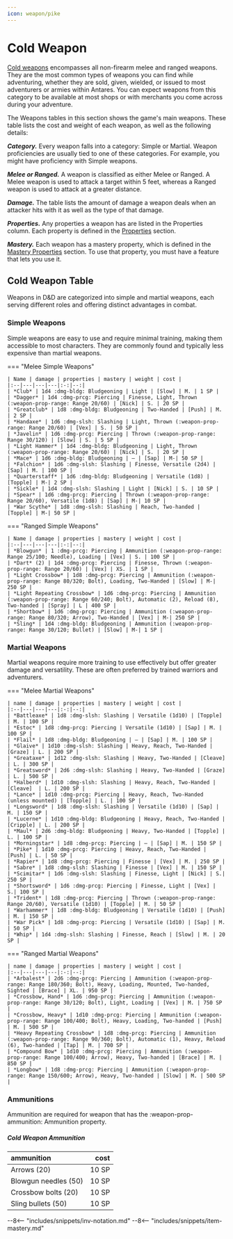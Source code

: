 ```yaml
---
icon: weapon/pike
---
```


# Cold Weapon

[Cold weapons](https://en.wikipedia.org/wiki/Cold_weapon) encompasses all non-firearm melee and ranged weapons. They are the most common types of weapons you can find while adventuring, whether they are sold, given, wielded, or issued to most adventurers or armies within Antares. You can expect weapons from this category to be available at most shops or with merchants you come across during your adventure.

The Weapons tables in this section shows the game's main weapons. These table lists the cost and weight of each weapon, as well as the following details:

***Category.*** Every weapon falls into a category: Simple or Martial. Weapon proficiencies are usually tied to one of these categories. For example, you might have proficiency with Simple weapons.

***Melee or Ranged.*** A weapon is classified as either Melee or Ranged. A Melee weapon is used to attack a target within 5 feet, whereas a Ranged weapon is used to attack at a greater distance.

***Damage.*** The table lists the amount of damage a weapon deals when an attacker hits with it as well as the type of that damage.

***Properties.*** Any properties a weapon has are listed in the Properties column. Each property is defined in the [Properties](index.md#weapon-properties) section.

***Mastery.*** Each weapon has a mastery property, which is defined in the [Mastery Properties](mastery.md) section. To use that property, you must have a feature that lets you use it.

## Cold Weapon Table

Weapons in D&D are categorized into simple and martial weapons, each serving different roles and offering distinct advantages in combat. 

### Simple Weapons

Simple weapons are easy to use and require minimal training, making them accessible to most characters. They are commonly found and typically less expensive than martial weapons.

=== "Melee Simple Weapons"

    | Name | damage | properties | mastery | weight | cost |
    |:--|---|---|---|:-:|--:|
    | *Club* | 1d4 :dmg-bldg: Bludgeoning | Light | [Slow] | M. | 1 SP |
    | *Dagger* | 1d4 :dmg-prcg: Piercing | Finesse, Light, Thrown (:weapon-prop-range: Range 20/60) | [Nick] | S. | 20 SP |
    | *Greatclub* | 1d8 :dmg-bldg: Bludgeoning | Two-Handed | [Push] | M. | 2 SP |
    | *Handaxe* | 1d6 :dmg-slsh: Slashing | Light, Thrown (:weapon-prop-range: Range 20/60) | [Vex] | S. | 50 SP |
    | *Javelin* | 1d6 :dmg-prcg: Piercing | Thrown (:weapon-prop-range: Range 30/120) | [Slow] | S. | 5 SP |
    | *Light Hammer* | 1d4 :dmg-bldg: Bludgeoning | Light, Thrown (:weapon-prop-range: Range 20/60) | [Nick] | S. | 20 SP |
    | *Mace* | 1d6 :dmg-bldg: Bludgeoning | — | [Sap] | M-| 50 SP |
    | *Falchion* | 1d6 :dmg-slsh: Slashing | Finesse, Versatile (2d4) | [Sap] | M. | 100 SP |
    | *Quarterstaff* | 1d6 :dmg-bldg: Bludgeoning | Versatile (1d8) | [Topple] | M-| 2 SP |
    | *Sickle* | 1d4 :dmg-slsh: Slashing | Light | [Nick] | S. | 10 SP |
    | *Spear* | 1d6 :dmg-prcg: Piercing | Thrown (:weapon-prop-range: Range 20/60), Versatile (1d8) | [Sap] | M-| 10 SP |
    | *War Scythe* | 1d8 :dmg-slsh: Slashing | Reach, Two-handed | [Topple] | M-| 50 SP |

=== "Ranged Simple Weapons"

    | Name | damage | properties | mastery | weight | cost |
    |:--|---|---|---|:-:|--:|
    | *Blowgun* | 1 :dmg-prcg: Piercing | Ammunition (:weapon-prop-range: Range 25/100; Needle), Loading | [Vex] | S. | 100 SP |
    | *Dart* (2) | 1d4 :dmg-prcg: Piercing | Finesse, Thrown (:weapon-prop-range: Range 20/60) | [Vex] | XS. | 1 SP |
    | *Light Crossbow* | 1d8 :dmg-prcg: Piercing | Ammunition (:weapon-prop-range: Range 80/320; Bolt), Loading, Two-Handed | [Slow] | M-| 250 SP |
    | *Light Repeating Crossbow* | 1d6 :dmg-prcg: Piercing | Ammunition (:weapon-prop-range: Range 60/240; Bolt), Automatic (2), Reload (8), Two-handed | [Spray] | L | 400 SP |
    | *Shortbow* | 1d6 :dmg-prcg: Piercing | Ammunition (:weapon-prop-range: Range 80/320; Arrow), Two-Handed | [Vex] | M-| 250 SP |
    | *Sling* | 1d4 :dmg-bldg: Bludgeoning | Ammunition (:weapon-prop-range: Range 30/120; Bullet) | [Slow] | M-| 1 SP |

### Martial Weapons

Martial weapons require more training to use effectively but offer greater damage and versatility. These are often preferred by trained warriors and adventurers.

=== "Melee Martial Weapons"

    | name | damage | properties | mastery | weight | cost |
    |:--|---|---|---|:-:|--:|
    | *Battleaxe* | 1d8 :dmg-slsh: Slashing | Versatile (1d10) | [Topple] | M. | 100 SP |
    | *Estoc* | 1d8 :dmg-prcg: Piercing | Versatile (1d10) | [Sap] | M. | 100 SP |
    | *Flail* | 1d8 :dmg-bldg: Bludgeoning | — | [Sap] | M. | 100 SP |
    | *Glaive* | 1d10 :dmg-slsh: Slashing | Heavy, Reach, Two-Handed | [Graze] | L. | 200 SP |
    | *Greataxe* | 1d12 :dmg-slsh: Slashing | Heavy, Two-Handed | [Cleave]  | L. | 300 SP |
    | *Greatsword* | 2d6 :dmg-slsh: Slashing | Heavy, Two-Handed | [Graze] | L. | 500 SP |
    | *Halberd* | 1d10 :dmg-slsh: Slashing | Heavy, Reach, Two-Handed | [Cleave]  | L. | 200 SP |
    | *Lance* | 1d10 :dmg-prcg: Piercing | Heavy, Reach, Two-Handed (unless mounted) | [Topple] | L. | 100 SP |
    | *Longsword* | 1d8 :dmg-slsh: Slashing | Versatile (1d10) | [Sap] | M. | 150 SP |
    | *Lucerne* | 1d10 :dmg-bldg: Bludgeoning | Heavy, Reach, Two-Handed | [Cripple] | L. | 200 SP |
    | *Maul* | 2d6 :dmg-bldg: Bludgeoning | Heavy, Two-Handed | [Topple] | L. | 100 SP |
    | *Morningstar* | 1d8 :dmg-prcg: Piercing | — | [Sap] | M. | 150 SP |
    | *Pike* | 1d10 :dmg-prcg: Piercing | Heavy, Reach, Two-Handed | [Push] | L. | 50 SP |
    | *Rapier* | 1d8 :dmg-prcg: Piercing | Finesse | [Vex] | M. | 250 SP |
    | *Sabre* | 1d8 :dmg-slsh: Slashing | Finesse | [Vex] | M. | 150 SP |
    | *Scimitar* | 1d6 :dmg-slsh: Slashing | Finesse, Light | [Nick] | S.| 250 SP |
    | *Shortsword* | 1d6 :dmg-prcg: Piercing | Finesse, Light | [Vex] | S.| 100 SP |
    | *Trident* | 1d8 :dmg-prcg: Piercing | Thrown (:weapon-prop-range: Range 20/60), Versatile (1d10) | [Topple] | M. | 50 SP |
    | *Warhammer* | 1d8 :dmg-bldg: Bludgeoning | Versatile (1d10) | [Push] | M. | 150 SP |
    | *War Pick* | 1d8 :dmg-prcg: Piercing | Versatile (1d10) | [Sap] | M. | 50 SP |
    | *Whip* | 1d4 :dmg-slsh: Slashing | Finesse, Reach | [Slow] | M. | 20 SP |

=== "Ranged Martial Weapons"

    | name | damage | properties | mastery | weight | cost |
    |:--|---|---|---|:-:|--:|
    | *Arbalest* | 2d6 :dmg-prcg: Piercing | Ammunition (:weapon-prop-range: Range 180/360; Bolt), Heavy, Loading, Mounted, Two-handed, Sighted | [Brace] | XL. | 950 SP |
    | *Crossbow, Hand* | 1d6 :dmg-prcg: Piercing | Ammunition (:weapon-prop-range: Range 30/120; Bolt), Light, Loading | [Vex] | M. | 750 SP |
    | *Crossbow, Heavy* | 1d10 :dmg-prcg: Piercing | Ammunition (:weapon-prop-range: Range 100/400; Bolt), Heavy, Loading, Two-handed | [Push] | M. | 500 SP |
    | *Heavy Repeating Crossbow* | 1d8 :dmg-prcg: Piercing | Ammunition (:weapon-prop-range: Range 90/360; Bolt), Automatic (1), Heavy, Reload (6), Two-handed | [Tap] | M. | 700 SP |
    | *Compound Bow* | 1d10 :dmg-prcg: Piercing | Ammunition (:weapon-prop-range: Range 100/400; Arrow), Heavy, Two-handed | [Brace] | M. | 850 SP |
    | *Longbow* | 1d8 :dmg-prcg: Piercing | Ammunition (:weapon-prop-range: Range 150/600; Arrow), Heavy, Two-handed | [Slow] | M. | 500 SP |

### Ammunitions

Ammunition are required for weapon that has the :weapon-prop-ammunition: Ammunition property.

##### Cold Weapon Ammunition 

| ammunition  | cost |   
|:--|--:|
| Arrows (20) | 10 SP |
| Blowgun needles (50) | 10 SP |
| Crossbow bolts (20) | 10 SP |
| Sling bullets (50) | 10 SP |

[Push]: mastery.md#push
[Slow]: mastery.md#slow
[Vex]: mastery.md#vex
[Cleave]: mastery.md#cleave
[Nick]: mastery.md#nick
[Topple]: mastery.md#topple
[Graze]: mastery.md#graze
[Sap]: mastery.md#sap

[Cripple]: mastery.md#cripple
[Brace]: mastery.md#brace
[Tap]: mastery.md#tap
[Spray]: mastery.md#spray

[properties]: index.md#weapon-properties
[mastery]: mastery.md

--8<-- "includes/snippets/inv-notation.md"
--8<-- "includes/snippets/item-mastery.md"



